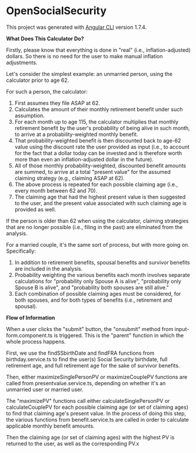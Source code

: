 # OpenSocialSecurity

This project was generated with [Angular CLI](https://github.com/angular/angular-cli) version 1.7.4.

**What Does This Calculator Do?**

Firstly, please know that everything is done in "real" (i.e., inflation-adjusted) dollars. So there is no need for the user to make manual inflation adjustments.

Let's consider the simplest example: an unmarried person, using the calculator prior to age 62.

For such a person, the calculator:
1) First assumes they file ASAP at 62.
2) Calculates the amount of their monthly retirement benefit under such assumption.
3) For each month up to age 115, the calculator multiplies that monthly retirement benefit by the user's probability of being alive in such month, to arrive at a probability-weighted monthly benefit.
4) That probability-weighted benefit is then discounted back to age-62 value using the discount rate the user provided as input (i.e., to account for the fact that a dollar today can be invested and is therefore worth more than even an inflation-adjusted dollar in the future).
5) All of those monthly probability-weighted, discounted benefit amounts are summed, to arrive at a total "present value" for the assumed claiming strategy (e.g., claiming ASAP at 62).
6) The above process is repeated for each possible claiming age (i.e., every month between 62 and 70).
7) The claiming age that had the highest present value is then suggested to the user, and the present value associated with such claiming age is provided as well.

If the person is older than 62 when using the calculator, claiming strategies that are no longer possible (i.e., filing in the past) are eliminated from the analysis.

For a married couple, it's the same sort of process, but with more going on. Specifically:
1) In addition to retirement benefits, spousal benefits and survivor benefits are included in the analysis.
2) Probability weighting the various benefits each month involves separate calculations for "probability only Spouse A is alive", "probability only Spouse B is alive", and "probability both spouses are still alive."
3) Each combination of possible claiming ages must be considered, for both spouses, and for both types of benefits (i.e., retirement and spousal).


**Flow of Information**

When a user clicks the "submit" button, the "onsubmit" method from input-form.component.ts is triggered. This is the "parent" function in which the whole process happens.

First, we use the findSSbirthDate and findFRA functions from birthday.service.ts to find the user(s) Social Security birthdate, full retirement age, and full retirement age for the sake of survivor benefits.

Then, either maximizeSinglePersonPV or maximizeCouplePV functions are called from presentvalue.service.ts, depending on whether it's an unmarried user or married user.

The "maximizePV" functions call either calculateSinglePersonPV or calculateCouplePV for each possible claiming age (or set of claiming ages) to find that claiming age's present value.
    In the process of doing this step, the various functions from benefit.service.ts are called in order to calculate applicable monthly benefit amounts.

Then the claiming age (or set of claiming ages) with the highest PV is returned to the user, as well as the corresponding PV.x